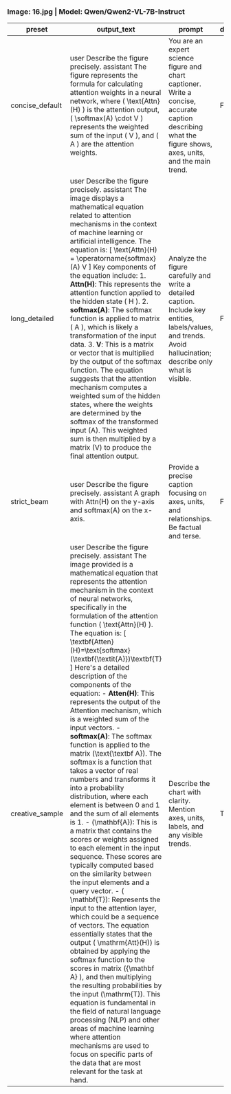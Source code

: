 ### Image: 16.jpg | Model: Qwen/Qwen2-VL-7B-Instruct

| preset | output_text | prompt | do_sample | max_new_tokens | no_repeat_ngram_size | num_beams | repetition_penalty | temperature | top_p |
| --- | --- | --- | --- | --- | --- | --- | --- | --- | --- |
| concise_default | user Describe the figure precisely. assistant The figure represents the formula for calculating attention weights in a neural network, where \( \text{Attn}(H) \) is the attention output, \( \softmax(A) \cdot V \) represents the weighted sum of the input \( V \), and \( A \) are the attention weights. | You are an expert science figure and chart captioner. Write a concise, accurate caption describing what the figure shows, axes, units, and the main trend. | False | 384 | 3 | 3 | 1.05 |  |  |
| long_detailed | user Describe the figure precisely. assistant The image displays a mathematical equation related to attention mechanisms in the context of machine learning or artificial intelligence. The equation is:  \[ \text{Attn}(H) = \operatorname{softmax}(A) V \]  Key components of the equation include:  1. **Attn(H)**: This represents the attention function applied to the hidden state \( H \). 2. **softmax(A)**: The softmax function is applied to matrix \( A \), which is likely a transformation of the input data. 3. **V**: This is a matrix or vector that is multiplied by the output of the softmax function.  The equation suggests that the attention mechanism computes a weighted sum of the hidden states, where the weights are determined by the softmax of the transformed input \(A\). This weighted sum is then multiplied by a matrix \(V\) to produce the final attention output. | Analyze the figure carefully and write a detailed caption. Include key entities, labels/values, and trends. Avoid hallucination; describe only what is visible. | False | 768 | 3 | 3 | 1.07 |  |  |
| strict_beam | user Describe the figure precisely. assistant A graph with Attn(H) on the y-axis and softmax(A) on the x-axis. | Provide a precise caption focusing on axes, units, and relationships. Be factual and terse. | False | 512 | 4 | 5 | 1.1 |  |  |
| creative_sample | user Describe the figure precisely. assistant The image provided is a mathematical equation that represents the attention mechanism in the context of neural networks, specifically in the formulation of the attention function \( \text{Attn}(H) \). The equation is:  \[ \textbf{Atten}(H)=\text{softmax}(\textbf{\textit{A}})\textbf{T} \]  Here's a detailed description of the components of the equation:  - **Atten(H)**: This represents the output of the Attention mechanism, which is a weighted sum of the input vectors. - **softmax(A)**: The softmax function is applied to the matrix \(\text{\textbf A}\). The softmax is a function that takes a vector of real numbers and transforms it into a probability distribution, where each element is between 0 and 1 and the sum of all elements is 1. - \(\mathbf{A}\): This is a matrix that contains the scores or weights assigned to each element in the input sequence. These scores are typically computed based on the similarity between the input elements and a query vector. - \( \mathbf{T}\): Represents the input to the attention layer, which could be a sequence of vectors.  The equation essentially states that the output \( \mathrm{Att}(H)\) is obtained by applying the softmax function to the scores in matrix \({\mathbf A} \), and then multiplying the resulting probabilities by the input \(\mathrm{T}\).  This equation is fundamental in the field of natural language processing (NLP) and other areas of machine learning where attention mechanisms are used to focus on specific parts of the data that are most relevant for the task at hand. | Describe the chart with clarity. Mention axes, units, labels, and any visible trends. | True | 512 | 3 | 1 | 1.02 | 0.6 | 0.9 |
